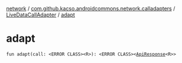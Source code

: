 [network](../../index.md) / [com.github.kacso.androidcommons.network.calladapters](../index.md) / [LiveDataCallAdapter](index.md) / [adapt](.)

# adapt

`fun adapt(call: <ERROR CLASS><R>): <ERROR CLASS><`[`ApiResponse`](../../com.github.kacso.androidcommons.network.models/-api-response/index.md)`<R>>`